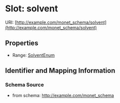 # Slot: solvent

URI: [http://example.com/monet_schema/solvent](http://example.com/monet_schema/solvent)



<!-- no inheritance hierarchy -->


## Properties

 * Range: [SolventEnum](SolventEnum.md)



## Identifier and Mapping Information







### Schema Source


* from schema: http://example.com/monet_schema



